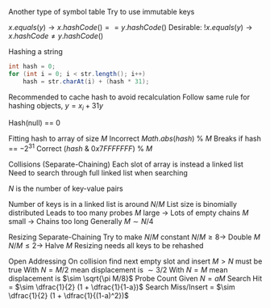 Another type of symbol table
Try to use immutable keys

$x.equals(y) \to x.hashCode() == y.hashCode()$
Desirable:
	$!x.equals(y) \to x.hashCode \neq y.hashCode()$

Hashing a string
```java
int hash = 0;
for (int i = 0; i < str.length(); i++)
	hash = str.charAt(i) + (hash * 31);
```
Recommended to cache hash to avoid recalculation
Follow same rule for hashing objects, $y = x_i + 31y$

Hash(null) == 0

Fitting hash to array of size $M$
	Incorrect
		$Math.abs(hash)\  \% \  M$
		Breaks if hash == $-2^{31}$
	Correct
		$(hash \  \& \  0x7FFFFFFF) \  \% \  M$

Collisions (Separate-Chaining)
	Each slot of array is instead a linked list
	Need to search through full linked list when searching

$N$ is the number of key-value pairs

Number of keys is in a linked list is around $N/M$
List size is binomially distributed
Leads to too many probes
$M$ large $\to$ Lots of empty chains
$M$ small $\to$ Chains too long
Generally $M \sim N/4$

Resizing Separate-Chaining
	Try to make $N/M$ constant
	$N/M \geq 8 \to$ Double $M$
	$N/M \leq 2 \to$ Halve $M$
	Resizing needs all keys to be rehashed

Open Addressing
	On collision find next empty slot and insert
	$M > N$ must be true
	With $N=M/2$ mean displacement is $\sim 3/2$
	With $N=M$ mean displacement is $\sim \sqrt{\pi M/8}$
	Probe Count
		Given $N = aM$
		Search Hit = $\sim \dfrac{1}{2} (1 + \dfrac{1}{1-a})$
		Search Miss/Insert = $\sim \dfrac{1}{2} (1 + \dfrac{1}{(1-a)^2})$
		